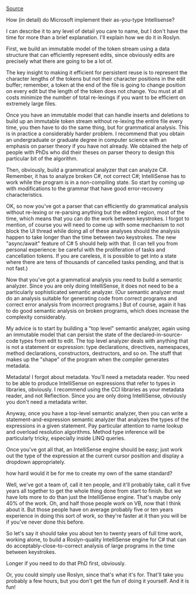 [Source](http://stackoverflow.com/questions/9556026/a-new-and-full-implementation-of-generic-intellisense)

How (in detail) do Microsoft implement their as-you-type Intellisense?

I can describe it to any level of detail you care to name, but I don't have the time for more than a brief explanation. I'll explain how we do it in Roslyn.

First, we build an immutable model of the token stream using a data structure that can efficiently represent edits, since obviously edits are precisely what there are going to be a lot of. 

The key insight to making it efficient for persistent reuse is to represent the character lengths of the tokens but not their character positions in the edit buffer; remember, a token at the end of the file is going to change position on every edit but the length of the token does not change. You must at all costs minimize the number of total re-lexings if you want to be efficient on extremely large files.

Once you have an immutable model that can handle inserts and deletions to build up an immutable token stream without re-lexing the entire file every time, you then have to do the same thing, but for grammatical analysis. This is in practice a considerably harder problem. I recommend that you obtain an undergraduate or graduate degree in computer science with an emphasis on parser theory if you have not already. We obtained the help of people with PhDs who did their theses on parser theory to design this particular bit of the algorithm.

Then, obviously, build a grammatical analyzer that can analyze C#. Remember, it has to analyze broken C#, not correct C#; IntelliSense has to work while the program is in a non-compiling state. So start by coming up with modifications to the grammar that have good error-recovery characteristics.

OK, so now you've got a parser that can efficiently do grammatical analysis without re-lexing or re-parsing anything but the edited region, most of the time, which means that you can do the work between keystrokes. I forgot to mention, of course you will need to come up with some mechanism to not block the UI thread while doing all of these analyses should the analysis happen to take longer than the time between two keystrokes. The new "async/await" feature of C# 5 should help with that. (I can tell you from personal experience: be careful with the proliferation of tasks and cancellation tokens. If you are careless, it is possible to get into a state where there are tens of thousands of cancelled tasks pending, and that is not fast.)

Now that you've got a grammatical analysis you need to build a semantic analyzer. Since you are only doing IntelliSense, it does not need to be a particularly sophisticated semantic analyzer. (Our semantic analyzer must do an analysis suitable for generating code from correct programs and correct error analysis from incorrect programs.) But of course, again it has to do good semantic analysis on broken programs, which does increase the complexity considerably.

My advice is to start by building a "top level" semantic analyzer, again using an immutable model that can persist the state of the declared-in-source-code types from edit to edit. The top level analyzer deals with anything that is not a statement or expression: type declarations, directives, namespaces, method declarations, constructors, destructors, and so on. The stuff that makes up the "shape" of the program when the compiler generates metadata.

Metadata! I forgot about metadata. You'll need a metadata reader. You need to be able to produce IntelliSense on expressions that refer to types in libraries, obviously. I recommend using the CCI libraries as your metadata reader, and not Reflection. Since you are only doing IntelliSense, obviously you don't need a metadata writer.

Anyway, once you have a top-level semantic analyzer, then you can write a statement-and-expression semantic analyzer that analyzes the types of the expressions in a given statement. Pay particular attention to name lookup and overload resolution algorithms. Method type inference will be particularly tricky, especially inside LINQ queries.

Once you've got all that, an IntelliSense engine should be easy; just work out the type of the expression at the current cursor position and display a dropdown appropriately.


how hard would it be for me to create my own of the same standard?

Well, we've got a team of, call it ten people, and it'll probably take, call it five years all together to get the whole thing done from start to finish. But we have lots more to do than just the IntelliSense engine. That's maybe only 40% of the work. Oh, and half those people work on VB, now that I think about it. But those people have on average probably five or ten years experience in doing this sort of work, so they're faster at it than you will be if you've never done this before.

So let's say it should take you about ten to twenty years of full time work, working alone, to build a Roslyn-quality IntelliSense engine for C# that can do acceptably-close-to-correct analysis of large programs in the time between keystrokes.

Longer if you need to do that PhD first, obviously.

Or, you could simply use Roslyn, since that's what it's for. That'll take you probably a few hours, but you don't get the fun of doing it yourself. And it is fun!
